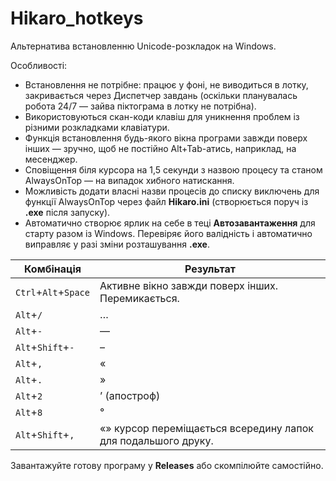 # Hikaro_hotkeys
Альтернатива встановленню Unicode-розкладок на Windows.

Особливості:
- Встановлення не потрібне: працює у фоні, не виводиться в лотку, закривається через Диспетчер завдань (оскільки планувалась робота 24/7 — зайва піктограма в лотку не потрібна).
- Використовуються скан-коди клавіш для уникнення проблем із різними розкладками клавіатури.
- Функція встановлення будь-якого вікна програми завжди поверх інших — зручно, щоб не постійно Alt+Tab-атись, наприклад, на месенджер.
- Сповіщення біля курсора на 1,5 секунди з назвою процесу та станом AlwaysOnTop — на випадок хибного натискання.
- Можливість додати власні назви процесів до списку виключень для функції AlwaysOnTop через файл **Hikaro.ini** (створюється поруч із **.exe** після запуску).
- Автоматично створює ярлик на себе в теці **Автозавантаження** для старту разом із Windows. Перевіряє його валідність і автоматично виправляє у разі зміни розташування **.exe**.

| Комбінація  | Результат |
| - | - |
| `Ctrl`+`Alt`+`Space` | Активне вікно завжди поверх інших. Перемикається. |
| `Alt`+`/`  | … |
| `Alt`+`-`  | — |
| `Alt`+`Shift`+`-` | – |
| `Alt`+`,` | « |
| `Alt`+`.` | » |
| `Alt`+`2` | ’ (апостроф) |
| `Alt`+`8` | ° |
| `Alt`+`Shift`+`,` | «» курсор переміщається всередину лапок для подальшого друку. |

Завантажуйте готову програму у **Releases** або скомпілюйте самостійно.
